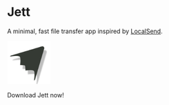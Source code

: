 # Jett

A minimal, fast file transfer app inspired by [LocalSend](https://github.com/localsend/localsend).

<img src="jett.png" alt="Jett Logo" width="100"/>

<p>Download Jett now!</p>
<div
    class="store-badge"
    data-name="Jett"
    data-google-play-url="https://play.google.com/store/apps/details?id=com.sangamshrestha.jett"
    data-app-store-url="https://apps.apple.com/us/app/jett-file-transfer/id6753203602">
</div>
<script async src="https://cdn.jsdelivr.net/npm/store-badge@1/build/bundle.js"></script>
